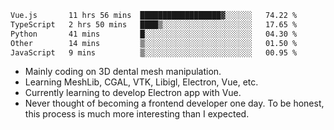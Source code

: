 <!--START_SECTION:waka-->

```txt
Vue.js       11 hrs 56 mins  ██████████████████▓░░░░░░   74.22 %
TypeScript   2 hrs 50 mins   ████▒░░░░░░░░░░░░░░░░░░░░   17.65 %
Python       41 mins         █░░░░░░░░░░░░░░░░░░░░░░░░   04.30 %
Other        14 mins         ▒░░░░░░░░░░░░░░░░░░░░░░░░   01.50 %
JavaScript   9 mins          ▒░░░░░░░░░░░░░░░░░░░░░░░░   00.95 %
```

<!--END_SECTION:waka-->

<!--START_SECTION:waka_lang_chart_svg-->
<!--END_SECTION:waka_lang_chart_svg-->

<!--START_SECTION:waka_coding_activity_svg-->
<!--END_SECTION:waka_coding_activity_svg-->

<!--
**0x11111111/0x11111111** is a ✨ _special_ ✨ repository because its `README.md` (this file) appears on your GitHub profile.

Here are some ideas to get you started:

- 🔭 I’m currently working on ...
- 🌱 I’m currently learning ...
- 👯 I’m looking to collaborate on ...
- 🤔 I’m looking for help with ...
- 💬 Ask me about ...
- 📫 How to reach me: ...
- 😄 Pronouns: ...
- ⚡ Fun fact: ...
-->
- Mainly coding on 3D dental mesh manipulation.
- Learning MeshLib, CGAL, VTK, Libigl, Electron, Vue, etc.
- Currently learning to develop Electron app with Vue.
- Never thought of becoming a frontend developer one day. To be honest, this process is much more interesting than I expected.
